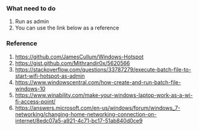 ### What need to do

1. Run as admin
2. You can use the link below as a reference


### Reference

1. https://github.com/JamesCullum/Windows-Hotspot
2. https://gist.github.com/Mithrandir0x/5620566
3. https://stackoverflow.com/questions/33787279/execute-batch-file-to-start-wifi-hotspot-as-admin
4. https://www.windowscentral.com/how-create-and-run-batch-file-windows-10
5. https://www.winability.com/make-your-windows-laptop-work-as-a-wi-fi-access-point/
6. https://answers.microsoft.com/en-us/windows/forum/windows_7-networking/changing-home-networking-connection-on-internet/8edc07a5-a921-4c71-bc17-51ab840d0ce9
